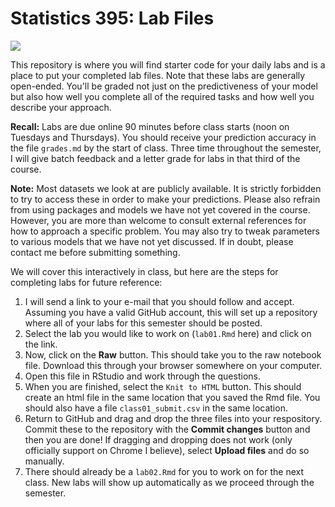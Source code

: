 # Statistics 395: Lab Files

![](https://img.shields.io/badge/Completion-7/28-orange.svg)

This repository is where you will find starter code for your daily labs
and is a place to put your completed lab files. Note that these labs
are generally open-ended. You'll be graded not just on the
predictiveness of your model but also how well you complete all of
the required tasks and how well you describe your approach.

**Recall:** Labs are due online 90 minutes before class starts
(noon on Tuesdays and Thursdays). You should receive your prediction
accuracy in the file `grades.md` by the start of class. Three time
throughout the semester, I will give batch feedback and a letter grade
for labs in that third of the course.

**Note:** Most datasets we look at are publicly available. It is strictly
forbidden to try to access these in order to make your predictions.
Please also refrain from using packages and models we have not yet
covered in the course. However, you are more than welcome to consult
external references for how to approach a specific problem. You may
also try to tweak parameters to various models that we have not yet
discussed. If in doubt, please contact me before submitting something.

We will cover this interactively in class, but here are the steps
for completing labs for future reference:

1. I will send a link to your e-mail that you should follow
and accept. Assuming you have a valid GitHub account, this
will set up a repository where all of your labs for this semester
should be posted.
2. Select the lab you would like to work on (`lab01.Rmd` here)
and click on the link.
3. Now, click on the **Raw** button. This should take you to
the raw notebook file. Download this through your browser somewhere
on your computer.
4. Open this file in RStudio and work through the questions.
5. When you are finished, select the `Knit to HTML` button. This
should create an html file in the same location that you saved
the Rmd file. You should also have a file `class01_submit.csv`
in the same location.
6. Return to GitHub and drag and drop the three files into your
respository. Commit these to the repository with the **Commit changes**
button and then you are done! If dragging and dropping does not work
(only officially support on Chrome I believe), select **Upload files**
and do so manually.
7. There should already be a `lab02.Rmd` for you to work on for the
next class. New labs will show up automatically as we proceed through
the semester.
